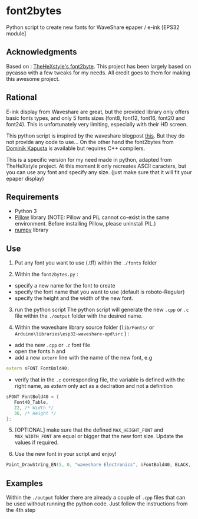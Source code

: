 # font2bytes

Python script to create new fonts for WaveShare epaper / e-ink [EPS32 module]

## Acknowledgments

Based on : [TheHeXstyle's font2byte](https://github.com/theHEXstyle/font2bytes). This project has been largely based on pycasso with a few tweaks for my needs. All credit goes to them for making this awesome project.

## Rational

E-ink display from Waveshare are great, but the provided  library only offers basic fonts types, and only 5 fonts sizes (font8, font12, font16, font20 and font24). This is unfortunately very limiting, especially with their HD screen.

This python script is inspired by the waveshare blogpost [this](https://wavesharejfs.blogspot.com/2018/08/make-new-larger-font-for-waveshare-spi.html). But they do not provide any code to use...
On the other hand the font2bytes from [Dominik Kapusta](https://github.com/ayoy/font2bytes/tree/master) is available but requires C++ compilers.

This is a specific version for my need made in python, adapted from TheHeXstyle project.
At this moment it only recreates ASCII caracters, but you can use any font and specify any size. (just make sure that it will fit your epaper display)


## Requirements

* Python 3
* [Pillow](https://pillow.readthedocs.io/en/stable/index.html#) library  (NOTE: Pillow and PIL cannot co-exist in the same environment. Before installing Pillow, please uninstall PIL.)
* [numpy](https://numpy.org/install/) library


## Use

1. Put any font you want to use (.tff) within the `./fonts` folder

2. Within the `font2bytes.py` :
 - specify a new name for the font to create
 - specify the font name that you want to use (default is roboto-Regular)
 - specify the height and the width of the new font. 

3. run the python script
The python script will generate the new `.cpp` or `.c` file within the `./output` folder with the desired name.

4. Within the waveshare library source folder (`lib/Fonts/` or `Arduino\libraries\esp32-waveshare-epd\src` ) :
 - add the new  `.cpp` or `.c`  font file
 - open the fonts.h and
 - add a new `extern` line with the name of the new font, e.g
``` cpp
extern sFONT FontBold40;
```
 - verify that in the `.c` corresponding file, the variable is defined with the right name, as *extern* only act as a declration and not a definition
 ```cpp
sFONT FontBold40 = {
	Font40_Table,
	22, /* Width */
	36, /* Height */
};

 ```

5. [OPTIONAL] make sure that the defined `MAX_HEIGHT_FONT` and `MAX_WIDTH_FONT` are equal or bigger that the new font size. Update the values if required.

6. Use the new font in your script and enjoy!

``` c
Paint_DrawString_EN(5, 0, "waveshare Electronics", &FontBold40, BLACK, WHITE);
```

## Examples
Within the `./output` folder there are already a couple of `.cpp` files that can be used without running the python code. Just follow the instructions from the 4th step
